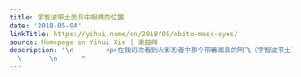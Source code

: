 ```yaml
---
title: 宇智波带土面具中眼睛的位置
date: '2018-05-04'
linkTitle: https://yihui.name/cn/2018/05/obito-mask-eyes/
source: Homepage on Yihui Xie | 谢益辉
description: "\n        <p>在我初次看到火影忍者中那个带着面具的阿飞（宇智波带土）出场时，我总觉得那个面具上眼睛的位置不太对：那对眼睛孔在垂直方向的正中间。过去我总觉得人眼是在头部偏高的位置上，所以我很奇怪阿飞带着面具怎么会眼睛正好对准那两个孔。</p>\n\n<p>后来在看丰子恺的一篇名为《眉》的短文时，他提到一本英文书《人体画法》中曾说：</p>\n\n<blockquote>\n<p>成人的眼睛，都生在头的正中，但学者往往画得太高。</p>\n</blockquote>\n\n<p>我大吃一惊，心想这怎么可能！人眼离额头近，额头就差不多是头顶了，眼睛位置肯定在头部的上半部分啊。然而随意找来几张人脸图片一看，果不其然，确实是在正中。</p>\n\n<p>这才解开我在火影中的疑惑。那面具的眼孔位置没错。总说眼见为实，然而眼见了三十多年，脑子里却仍然是错误的印象。</p>\n\n
  \       \n      "
---
```

